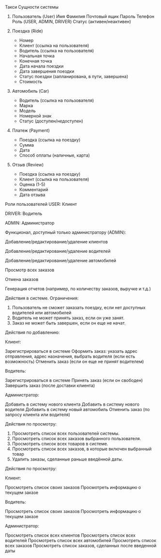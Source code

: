 Такси
Сущности системы
1. Пользователь (User)
    Имя
    Фамилия
    Почтовый ящик
    Пароль
    Телефон
    Роль (USER, ADMIN, DRIVER)
    Статус (активен/неактивен)
2. Поездка (Ride)
   - Номер
   - Клиент (ссылка на пользователя)
   - Водитель (ссылка на пользователя)
   - Начальная точка
   - Конечная точка
   - Дата начала поездки
   - Дата завершения поездки
   - Статус поездки (запланирована, в пути, завершена)
   - Стоимость

3. Автомобиль (Car)
   - Водитель (ссылка на пользователя)
   - Марка
   - Модель
   - Номерной знак
   - Статус (доступен/недоступен)

4. Платеж (Payment)
   - Поездка (ссылка на поездку)
   - Сумма
   - Дата
   - Способ оплаты (наличные, карта)

5. Отзыв (Review)
   - Поездка (ссылка на поездку)
   - Клиент (ссылка на пользователя)
   - Оценка (1-5)
   - Комментарий
   - Дата отзыва

Роли пользователей
USER: Клиент

DRIVER: Водитель

ADMIN: Администратор

Функционал, доступный только администратору (ADMIN):

Добавление/редактирование/удаление клиентов

Добавление/редактирование/удаление водителей

Добавление/редактирование/удаление автомобилей

Просмотр всех заказов

Отмена заказов

Генерация отчетов (например, по количеству заказов, выручке и т.д.)

Действия в системе.
Ограничения:
1. Пользователь не сможет заказать поездку, если нет доступных водителей или автомобилей
2. Водитель не может принять заказ, если он уже занят.
3. Заказ не может быть завершен, если он еще не начат.

Действия по добавлению:

Клиент:

Зарегистрироваться в системе
Оформить заказ: указать адрес отправления, адрес назначения, выбрать водителя (если есть возможность)
Отменить заказ (если он еще не принят водителем)

Водитель:

Зарегистрироваться в системе
Принять заказ (если он свободен)
Завершить заказ (после доставки клиента)

Администратор:

Добавить в систему нового клиента
Добавить в систему нового водителя
Добавить в систему новый автомобиль
Отменить заказ (по запросу клиента или водителя)

Действия по просмотру:
1. Просмотреть список всех пользователей системы.
2. Просмотреть список всех заказов выбранного пользователя.
3. Просмотреть список всех товаров в системе.
4. Просмотреть список всех заказов, в которые включен выбранный товар
5. Удалить заказы, сделанные раньше введённой даты.

Действия по просмотру:

Клиент:

Просмотреть список своих заказов
Просмотреть информацию о текущем заказе

Водитель:

Просмотреть список своих заказов
Просмотреть информацию о текущем заказе

Администратор:

Просмотреть список всех клиентов
Просмотреть список всех водителей
Просмотреть список всех автомобилей
Просмотреть список всех заказов
Просмотреть список заказов, сделанных после введенной даты